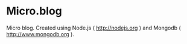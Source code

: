Micro.blog
==========

Micro blog. Created using Node.js ( http://nodejs.org ) and Mongodb ( http://www.mongodb.org ).
